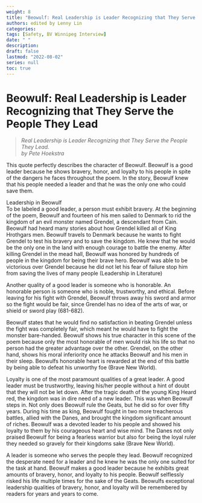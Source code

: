 ```yaml
---
weight: 8
title: "Beowulf: Real Leadership is Leader Recognizing that They Serve the People They Lead"
authors: edited by Lenny Lin
categories: 
tags: [Safety, BV Winnipeg Interview]
date: " "
description: 
draft: false
lastmod: "2022-08-02"
series: null
toc: true
---
```



# Beowulf: Real Leadership is Leader Recognizing that They Serve the People They Lead

> _Real Leadership is Leader Recognizing that They Serve the People They Lead._  
> _by Pete Hoekstra_

This quote perfectly describes the character of Beowulf. Beowulf is a good leader because he shows bravery, honor, and loyalty to his people in spite of the dangers he faces throughout the poem. In the story, Beowulf knew that his people needed a leader and that he was the only one who could save them.  


Leadership in Beowulf  
To be labeled a good leader, a person must exhibit bravery. At the beginning of the poem, Beowulf and fourteen of his men sailed to Denmark to rid the kingdom of an evil monster named Grendel, a descendant from Cain. Beowulf had heard many stories about how Grendel killed all of King Hrothgars men. Beowulf travels to Denmark because he wants to fight Grendel to test his bravery and to save the kingdom. He knew that he would be the only one in the land with enough courage to battle the enemy. After killing Grendel in the mead hall, Beowulf was honored by hundreds of people in the kingdom for being their brave hero. Beowulf was able to be victorious over Grendel because he did not let his fear of failure stop him from saving the lives of many people (Leadership in Literature)  

Another quality of a good leader is someone who is honorable. An honorable person is someone who is noble, trustworthy, and ethical. Before leaving for his fight with Grendel, Beowulf throws away his sword and armor so the fight would be fair, since Grendel has no idea of the arts of war, or shield or sword play (681-682).  

Beowulf states that he would find no satisfaction in beating Grendel unless the fight was completely fair, which meant he would have to fight the monster bare-handed. Beowulf shows his true character in this scene of the poem because only the most honorable of men would risk his life so that no person had the greater advantage over the other. Grendel, on the other hand, shows his moral inferiority once he attacks Beowulf and his men in their sleep. Beowulfs honorable heart is rewarded at the end of this battle by being able to defeat his unworthy foe (Brave New World).  

Loyalty is one of the most paramount qualities of a great leader. A good leader must be trustworthy, leaving his/her people without a hint of doubt that they will not be let down. After the tragic death of the young King Heard red, the kingdom was in dire need of a new leader. This was when Beowulf steps in. Not only does Beowulf rule the Geats, but he did so for over fifty years. During his time as king, Beowulf fought in two more treacherous battles, allied with the Danes, and brought the kingdom significant amount of riches. Beowulf was a devoted leader to his people and showed his loyalty to them by his courageous heart and wise mind. The Danes not only praised Beowulf for being a fearless warrior but also for being the loyal ruler they needed so gravely for their kingdoms sake (Brave New World).  

A leader is someone who serves the people they lead. Beowulf recognized the desperate need for a leader and he knew he was the only one suited for the task at hand. Beowulf makes a good leader because he exhibits great amounts of bravery, honor, and loyalty to his people. Beowulf selflessly risked his life multiple times for the sake of the Geats. Beowulfs exceptional leadership qualities of bravery, honor, and loyalty will be remembered by readers for years and years to come.